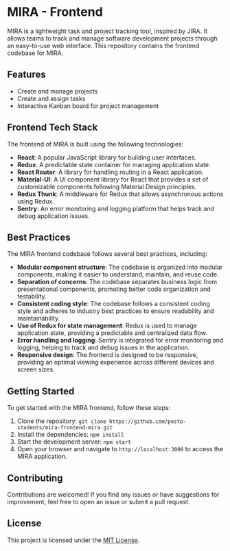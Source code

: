 # MIRA - Frontend

MIRA is a lightweight task and project tracking tool, inspired by JIRA. It allows teams to track and manage software development projects through an easy-to-use web interface. This repository contains the frontend codebase for MIRA.

## Features

- Create and manage projects
- Create and assign tasks
- Interactive Kanban board for project management

## Frontend Tech Stack

The frontend of MIRA is built using the following technologies:

- **React**: A popular JavaScript library for building user interfaces.
- **Redux**: A predictable state container for managing application state.
- **React Router**: A library for handling routing in a React application.
- **Material-UI**: A UI component library for React that provides a set of customizable components following Material Design principles.
- **Redux Thunk**: A middleware for Redux that allows asynchronous actions using Redux.
- **Sentry**: An error monitoring and logging platform that helps track and debug application issues.

## Best Practices

The MIRA frontend codebase follows several best practices, including:

- **Modular component structure**: The codebase is organized into modular components, making it easier to understand, maintain, and reuse code.
- **Separation of concerns**: The codebase separates business logic from presentational components, promoting better code organization and testability.
- **Consistent coding style**: The codebase follows a consistent coding style and adheres to industry best practices to ensure readability and maintainability.
- **Use of Redux for state management**: Redux is used to manage application state, providing a predictable and centralized data flow.
- **Error handling and logging**: Sentry is integrated for error monitoring and logging, helping to track and debug issues in the application.
- **Responsive design**: The frontend is designed to be responsive, providing an optimal viewing experience across different devices and screen sizes.

## Getting Started

To get started with the MIRA frontend, follow these steps:

1. Clone the repository: `git clone https://github.com/pesto-students/mira-frontend-mira.git`
2. Install the dependencies: `npm install`
3. Start the development server: `npm start`
4. Open your browser and navigate to `http://localhost:3000` to access the MIRA application.

## Contributing

Contributions are welcomed! If you find any issues or have suggestions for improvement, feel free to open an issue or submit a pull request.

## License

This project is licensed under the [MIT License](LICENSE).


